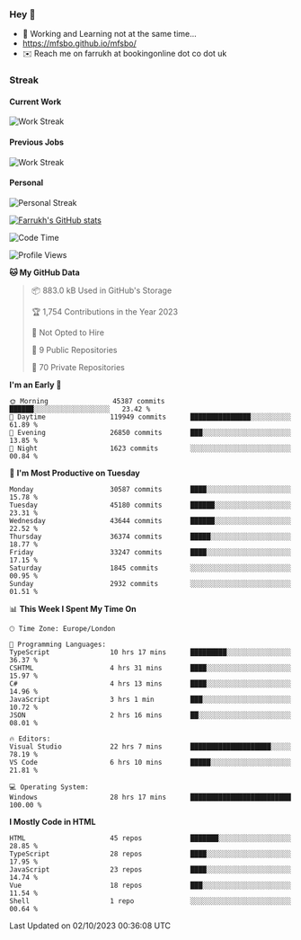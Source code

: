 ### Hey 👋

- 🏃 Working and Learning not at the same time...
- https://mfsbo.github.io/mfsbo/
- ✉️ Reach me on farrukh at bookingonline dot co dot uk

### Streak
#### Current Work
![Work Streak](https://streak-stats.demolab.com/?user=mfsbo)
#### Previous Jobs
![Work Streak](https://streak-stats.demolab.com/?user=farrukhcw)
#### Personal
![Personal Streak](https://streak-stats.demolab.com/?user=farrukhsubhani)

[![Farrukh's GitHub stats](https://github-readme-stats.vercel.app/api?username=mfsbo&hide=stars&count_private=true)](https://github.com/mfsbo/)

<!--START_SECTION:waka-->
![Code Time](http://img.shields.io/badge/Code%20Time-493%20hrs%2038%20mins-blue)

![Profile Views](http://img.shields.io/badge/Profile%20Views-0-blue)

**🐱 My GitHub Data** 

> 📦 883.0 kB Used in GitHub's Storage 
 > 
> 🏆 1,754 Contributions in the Year 2023
 > 
> 🚫 Not Opted to Hire
 > 
> 📜 9 Public Repositories 
 > 
> 🔑 70 Private Repositories 
 > 
**I'm an Early 🐤** 

```text
🌞 Morning                45387 commits       ██████░░░░░░░░░░░░░░░░░░░   23.42 % 
🌆 Daytime                119949 commits      ███████████████░░░░░░░░░░   61.89 % 
🌃 Evening                26850 commits       ███░░░░░░░░░░░░░░░░░░░░░░   13.85 % 
🌙 Night                  1623 commits        ░░░░░░░░░░░░░░░░░░░░░░░░░   00.84 % 
```
📅 **I'm Most Productive on Tuesday** 

```text
Monday                   30587 commits       ████░░░░░░░░░░░░░░░░░░░░░   15.78 % 
Tuesday                  45180 commits       ██████░░░░░░░░░░░░░░░░░░░   23.31 % 
Wednesday                43644 commits       ██████░░░░░░░░░░░░░░░░░░░   22.52 % 
Thursday                 36374 commits       █████░░░░░░░░░░░░░░░░░░░░   18.77 % 
Friday                   33247 commits       ████░░░░░░░░░░░░░░░░░░░░░   17.15 % 
Saturday                 1845 commits        ░░░░░░░░░░░░░░░░░░░░░░░░░   00.95 % 
Sunday                   2932 commits        ░░░░░░░░░░░░░░░░░░░░░░░░░   01.51 % 
```


📊 **This Week I Spent My Time On** 

```text
🕑︎ Time Zone: Europe/London

💬 Programming Languages: 
TypeScript               10 hrs 17 mins      █████████░░░░░░░░░░░░░░░░   36.37 % 
CSHTML                   4 hrs 31 mins       ████░░░░░░░░░░░░░░░░░░░░░   15.97 % 
C#                       4 hrs 13 mins       ████░░░░░░░░░░░░░░░░░░░░░   14.96 % 
JavaScript               3 hrs 1 min         ███░░░░░░░░░░░░░░░░░░░░░░   10.72 % 
JSON                     2 hrs 16 mins       ██░░░░░░░░░░░░░░░░░░░░░░░   08.01 % 

🔥 Editors: 
Visual Studio            22 hrs 7 mins       ████████████████████░░░░░   78.19 % 
VS Code                  6 hrs 10 mins       █████░░░░░░░░░░░░░░░░░░░░   21.81 % 

💻 Operating System: 
Windows                  28 hrs 17 mins      █████████████████████████   100.00 % 
```

**I Mostly Code in HTML** 

```text
HTML                     45 repos            ███████░░░░░░░░░░░░░░░░░░   28.85 % 
TypeScript               28 repos            ████░░░░░░░░░░░░░░░░░░░░░   17.95 % 
JavaScript               23 repos            ████░░░░░░░░░░░░░░░░░░░░░   14.74 % 
Vue                      18 repos            ███░░░░░░░░░░░░░░░░░░░░░░   11.54 % 
Shell                    1 repo              ░░░░░░░░░░░░░░░░░░░░░░░░░   00.64 % 
```




 Last Updated on 02/10/2023 00:36:08 UTC
<!--END_SECTION:waka-->
<!--
**mfsbo/mfsbo** is a ✨ _special_ ✨ repository because its `README.md` (this file) appears on your GitHub profile.

Here are some ideas to get you started:

- 🔭 I’m currently working on ...
- 🌱 I’m currently learning ...
- 👯 I’m looking to collaborate on ...
- 🤔 I’m looking for help with ...
- 💬 Ask me about ...
- 📫 How to reach me: ...
- 😄 Pronouns: ...
- ⚡ Fun fact: ...
-->
